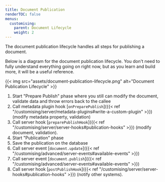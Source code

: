 ```yaml
---
title: Document Publication
renderTOC: false
menus:
  customising:
    parent: Document Lifecycle
    weight: 2
---
```


The document publication lifecycle handles all steps for publishing a document.

Below is a diagram for the document publication lifecycle. You don't need to fully understand everything going on right now, but as you learn and build more, it will be a useful reference.

{{< img src="assets/document-publication-lifecycle.png" alt="Document Publication Lifecycle" >}}

1. Start "Prepare Publish" phase where you still can modify the document, validate data and throw errors back to the callee
2. Call metadata plugin hook [`onPreparePublish`]({{< ref "/customising/server/metadata-plugins#write-a-custom-plugin" >}}) (modify metadata property, validation)
3. Call server hook [`preparePublishHook`]({{< ref "/customising/server/server-hooks#publication-hooks" >}}) (modify document, validation).
4. Start "Publication" phase
5. Save the publication on the database
6. Call server event [`document.update`]({{< ref "/customising/advanced/server-events#available-events" >}})
7. Call server event [`document.publish`]({{< ref "/customising/advanced/server-events#available-events" >}})
8. Call server hook [`postPublishHook`]({{< ref "/customising/server/server-hooks#publication-hooks" >}}) (notify other systems).

